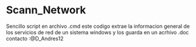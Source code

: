 # Scann_Network
Sencillo script en archivo .cmd 
este codigo extrae la informacion general de los servicios de red de un sistema windows y los guarda en un acrhivo .doc
contacto :@D_Andres12
